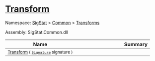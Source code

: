 # [Transform](./ApproximateOnlineFeatures-100663548.md)

Namespace: [SigStat]() > [Common](./../../README.md) > [Transforms](./../README.md)

Assembly: SigStat.Common.dll

| Name | Summary  |
| ------| -----------:|
| <sub>[Transform](./ApproximateOnlineFeatures-100663548.md) ( [`Signature`](./../../Signature.md) signature )</sub> | <img width=225/><sub></sub>
